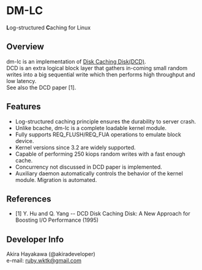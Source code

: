 # DM-LC
**L**og-structured **C**aching for Linux

## Overview
dm-lc is an implementation of [Disk Caching Disk(DCD)](http://www.ele.uri.edu/research/hpcl/DCD/DCD.html).  
DCD is an extra logical block layer that 
gathers in-coming small random writes 
into a big sequential write
which then performs high throughput and low latency.  
See also the DCD paper [1].  

## Features
* Log-structured caching principle ensures the durability to server crash.  
* Unlike bcache, dm-lc is a complete loadable kernel module.  
* Fully supports REQ_FLUSH/REQ_FUA operations to emulate block device.  
* Kernel versions since 3.2 are widely supported.  
* Capable of performing 250 kiops random writes with a fast enough cache.  
* Concurrency not discussed in DCD paper is implemented.  
* Auxiliary daemon automatically controls the behavior of the kernel module. Migration is automated.  

## References
* [1] Y. Hu and Q. Yang -- DCD Disk Caching Disk: A New Approach for Boosting I/O Performance (1995)

## Developer Info
Akira Hayakawa (@akiradeveloper)  
e-mail: ruby.wktk@gmail.com
